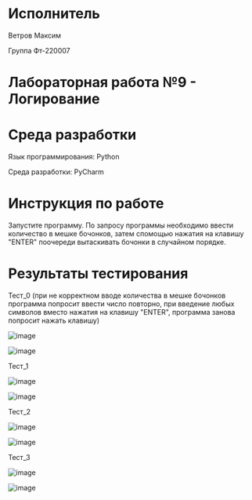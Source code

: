 # Исполнитель

Ветров Максим

Группа Фт-220007

# Лабораторная работа №9 - Логирование
# Среда разработки

Язык программирования: Python

Среда разработки: PyCharm

# Инструкция по работе

Запустите программу. По запросу программы необходимо ввести количество в мешке бочонков, затем спомощью  нажатия на клавишу "ENTER" поочереди вытаскивать бочонки в случайном порядке.
# Результаты тестирования 

Тест_0 (при не корректном вводе количества в мешке бочонков программа попросит ввести число повторно, при введение любых символов вместо нажатия на клавишу "ENTER", программа занова попросит нажать клавишу)

![image](https://github.com/ciigann/Lot/assets/146112930/4e4cffb0-bcbf-4f87-90a4-7e051d7903ea)

![image](https://github.com/ciigann/Lot/assets/146112930/11f47fec-4078-40d1-9e16-c6fd0911bf36)


Тест_1


![image](https://github.com/ciigann/Lot/assets/146112930/68bbc137-02c9-4367-85f6-0f8e44354582)

![image](https://github.com/ciigann/Lot/assets/146112930/4095cd2e-7723-4d79-90a3-cfd1cf2162c6)


Тест_2


![image](https://github.com/ciigann/Lot/assets/146112930/8f691eaa-2558-4552-8153-2bfd29ff80ee)

![image](https://github.com/ciigann/Lot/assets/146112930/31781699-4fa1-45b2-b8c2-bfa9bfd8b83b)


Тест_3

![image](https://github.com/ciigann/Lot/assets/146112930/79603f1a-17c8-4941-b773-aa23fd850a4f)

![image](https://github.com/ciigann/Lot/assets/146112930/9cf0e0b0-7960-4621-be75-aeb2c041280e)

